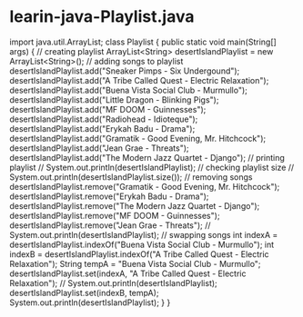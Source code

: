 # learin-java-Playlist.java
import java.util.ArrayList;  class Playlist {      public static void main(String[] args) {     // creating playlist     ArrayList&lt;String> desertIslandPlaylist = new ArrayList&lt;String>();          // adding songs to playlist     desertIslandPlaylist.add("Sneaker Pimps - Six Undergound");     desertIslandPlaylist.add("A Tribe Called Quest - Electric Relaxation");     desertIslandPlaylist.add("Buena Vista Social Club - Murmullo");     desertIslandPlaylist.add("Little Dragon - Blinking Pigs");     desertIslandPlaylist.add("MF DOOM - Guinnesses");     desertIslandPlaylist.add("Radiohead - Idioteque");     desertIslandPlaylist.add("Erykah Badu - Drama");     desertIslandPlaylist.add("Gramatik - Good Evening, Mr. Hitchcock");     desertIslandPlaylist.add("Jean Grae - Threats");     desertIslandPlaylist.add("The Modern Jazz Quartet - Django");          // printing playlist     // System.out.println(desertIslandPlaylist);          // checking playlist size     // System.out.println(desertIslandPlaylist.size());          // removing songs     desertIslandPlaylist.remove("Gramatik - Good Evening, Mr. Hitchcock");     desertIslandPlaylist.remove("Erykah Badu - Drama");     desertIslandPlaylist.remove("The Modern Jazz Quartet - Django");     desertIslandPlaylist.remove("MF DOOM - Guinnesses");     desertIslandPlaylist.remove("Jean Grae - Threats");          // System.out.println(desertIslandPlaylist);          // swapping songs     int indexA = desertIslandPlaylist.indexOf("Buena Vista Social Club - Murmullo");     int indexB = desertIslandPlaylist.indexOf("A Tribe Called Quest - Electric Relaxation");          String tempA = "Buena Vista Social Club - Murmullo";          desertIslandPlaylist.set(indexA, "A Tribe Called Quest - Electric Relaxation");     // System.out.println(desertIslandPlaylist);     desertIslandPlaylist.set(indexB, tempA);     System.out.println(desertIslandPlaylist);        }    }

